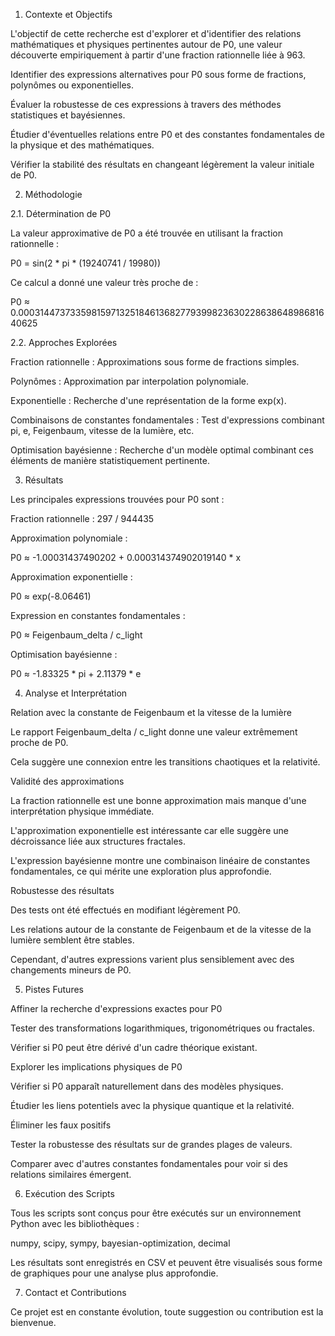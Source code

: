 
1. Contexte et Objectifs

L'objectif de cette recherche est d'explorer et d'identifier des relations mathématiques et physiques pertinentes autour de P0, une valeur découverte empiriquement à partir d'une fraction rationnelle liée à 963.

Identifier des expressions alternatives pour P0 sous forme de fractions, polynômes ou exponentielles.

Évaluer la robustesse de ces expressions à travers des méthodes statistiques et bayésiennes.

Étudier d'éventuelles relations entre P0 et des constantes fondamentales de la physique et des mathématiques.

Vérifier la stabilité des résultats en changeant légèrement la valeur initiale de P0.

2. Méthodologie

2.1. Détermination de P0

La valeur approximative de P0 a été trouvée en utilisant la fraction rationnelle :

P0 = sin(2 * pi * (19240741 / 19980))

Ce calcul a donné une valeur très proche de :

P0 ≈ 0.0003144737335981597132518461368277939982363022863864898681640625

2.2. Approches Explorées

Fraction rationnelle : Approximations sous forme de fractions simples.

Polynômes : Approximation par interpolation polynomiale.

Exponentielle : Recherche d'une représentation de la forme exp(x).

Combinaisons de constantes fondamentales : Test d'expressions combinant pi, e, Feigenbaum, vitesse de la lumière, etc.

Optimisation bayésienne : Recherche d'un modèle optimal combinant ces éléments de manière statistiquement pertinente.

3. Résultats

Les principales expressions trouvées pour P0 sont :

Fraction rationnelle : 297 / 944435

Approximation polynomiale :

P0 ≈ -1.00031437490202 + 0.000314374902019140 * x

Approximation exponentielle :

P0 ≈ exp(-8.06461)

Expression en constantes fondamentales :

P0 ≈ Feigenbaum_delta / c_light

Optimisation bayésienne :

P0 ≈ -1.83325 * pi + 2.11379 * e

4. Analyse et Interprétation

Relation avec la constante de Feigenbaum et la vitesse de la lumière

Le rapport Feigenbaum_delta / c_light donne une valeur extrêmement proche de P0.

Cela suggère une connexion entre les transitions chaotiques et la relativité.

Validité des approximations

La fraction rationnelle est une bonne approximation mais manque d'une interprétation physique immédiate.

L'approximation exponentielle est intéressante car elle suggère une décroissance liée aux structures fractales.

L'expression bayésienne montre une combinaison linéaire de constantes fondamentales, ce qui mérite une exploration plus approfondie.

Robustesse des résultats

Des tests ont été effectués en modifiant légèrement P0.

Les relations autour de la constante de Feigenbaum et de la vitesse de la lumière semblent être stables.

Cependant, d'autres expressions varient plus sensiblement avec des changements mineurs de P0.

5. Pistes Futures

Affiner la recherche d'expressions exactes pour P0

Tester des transformations logarithmiques, trigonométriques ou fractales.

Vérifier si P0 peut être dérivé d'un cadre théorique existant.

Explorer les implications physiques de P0

Vérifier si P0 apparaît naturellement dans des modèles physiques.

Étudier les liens potentiels avec la physique quantique et la relativité.

Éliminer les faux positifs

Tester la robustesse des résultats sur de grandes plages de valeurs.

Comparer avec d'autres constantes fondamentales pour voir si des relations similaires émergent.

6. Exécution des Scripts

Tous les scripts sont conçus pour être exécutés sur un environnement Python avec les bibliothèques :

numpy, scipy, sympy, bayesian-optimization, decimal

Les résultats sont enregistrés en CSV et peuvent être visualisés sous forme de graphiques pour une analyse plus approfondie.

7. Contact et Contributions

Ce projet est en constante évolution, toute suggestion ou contribution est la bienvenue.
